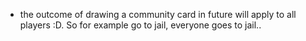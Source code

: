 * the outcome of drawing a community card in future will apply to all players :D. So for example go to jail, everyone goes to jail..